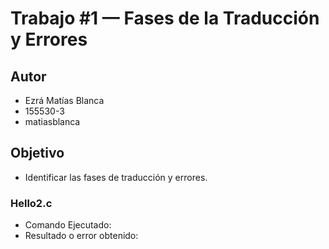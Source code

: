 # Trabajo #1 — Fases de la Traducción y Errores
## Autor
 * Ezrá Matías Blanca
 * 155530-3
 * matiasblanca
## Objetivo
 * Identificar las fases de traducción y errores.
 
 ### Hello2.c
 * Comando Ejecutado:
 * Resultado o error obtenido:
